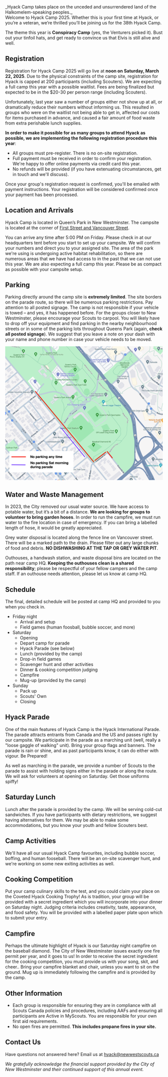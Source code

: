 <div class="acknowledgement">_Hyack Camp takes place on the unceded and unsurrendered land of the Halkomelem-speaking peoples._</div>  
<div class="nav"></div>

<div class="content">
Welcome to Hyack Camp 2025. Whether this is your first time at Hyack, or you’re a veteran, we’re thrilled you’ll be joining us for the 38th Hyack Camp.

The theme this year is **Conspiracy Camp** (yes, the Venturers picked it). Bust out your tinfoil hats, and get ready to convince us that Elvis is still alive and well.

## Registration
Registration for Hyack Camp 2025 will go live at **noon on Saturday, March 22, 2025**. Due to the physical constraints of the camp site, registration for Hyack is capped at 200 participants (including Scouters). We are expecting a full camp this year with a possible waitlist. Fees are being finalized but expected to be in the $20-30 per person range (including Scouters).

Unfortunately, last year saw a number of groups either not show up at all, or dramatically reduce their numbers without informing us. This resulted in groups who were on the waitlist not being able to get in, affected our costs for items purchased in advance, and caused a fair amount of food waste from extra perishable lunch supplies. 

**In order to make it possible for as many groups to attend Hyack as possible, we are implementing the following registration procedure this year**:

- All groups must pre-register. There is no on-site registration.
- Full payment must be received in order to confirm your registration. We're happy to offer online payments via credit card this year.
- No refunds will be provided (if you have extenuating circumstances, get in touch and we'll discuss).

Once your group's registration request is confirmed, you'll be emailed with payment instructions. Your registration will be considered confirmed once your payment has been processed.

## Location and Arrivals
Hyack Camp is located in Queen’s Park in New Westminster. The campsite is located at the corner of [First Street and Vancouver Street](https://goo.gl/maps/MWfxFmqBGe4Gq2zT7).

You can arrive any time after 5:00 PM on Friday. Please check in at our headquarters tent before you start to set up your campsite. We will confirm your numbers and direct you to your assigned site. The area of the park we're using is undergoing active habitat rehabilitation, so there are numerous areas that we have had access to in the past that we can not use this year. We are also expecting a full camp this year. Please be as compact as possible with your campsite setup.

## Parking
Parking directly around the camp site is **extremely limited**. The site borders on the parade route, so there will be numerous parking restrictions. Pay attention to all posted signage. The camp is not responsible if your vehicle is towed – and yes, it has happened before. For the groups closer to New Westminster, please encourage your Scouts to carpool. You will likely have to drop off your equipment and find parking in the nearby neighbourhood streets or in some of the parking lots throughout Queens Park (again, **check all posted signage**). We suggest that you leave a note on your dash with your name and phone number in case your vehicle needs to be moved.

![Parking Map](/docs/assets/parking_map.png)

## Water and Waste Management
In 2023, the City removed our usual water source. We have access to potable water, but it’s a bit of a distance. **We are looking for groups to volunteer to bring garden hoses**. In order to run the campfire, we must run water to the fire location in case of emergency. If you can bring a labelled length of hose, it would be greatly appreciated.

Grey water disposal is located along the fence line on Vancouver street. There will be a marked path to the drain. Please filter out any large chunks of food and debris. **NO DISHWASHING AT THE TAP OR GREY WATER PIT**.

Outhouses, a handwash station, and waste disposal bins are located on the path near camp HQ. **Keeping the outhouses clean is a shared responsibility**; please be respectful of your fellow campers and the camp staff. If an outhouse needs attention, please let us know at camp HQ.

## Schedule
The final, detailed schedule will be posted at camp HQ and provided to you when you check in.
- Friday night
  - Arrival and setup
  - Field games (human foosball, bubble soccer, and more)
- Saturday
  - Opening
  - Depart camp for parade
  - Hyack Parade (see below)
  - Lunch (provided by the camp)
  - Drop-in field games
  - Scavenger hunt and other activities
  - Dinner & cooking competition judging
  - Campfire
  - Mug-up (provided by the camp)
- Sunday
  - Pack up
  - Scouts' Own
  - Closing

## Hyack Parade
One of the main features of Hyack Camp is the Hyack International Parade. The parade attracts entrants from Canada and the US and passes right by our campsite. We participate in the parade as a marching unit (well, really a "loose gaggle of walking" unit). Bring your group flags and banners. The parade is rain or shine, and as past participants know, it can do either with vigour. Be Prepared!

As well as marching in the parade, we provide a number of Scouts to the parade to assist with holding signs either in the parade or along the route. We will ask for volunteers at opening on Saturday. Get those uniforms spiffy!

## Saturday Lunch
Lunch after the parade is provided by the camp. We will be serving cold-cut sandwiches. If you have participants with dietary restrictions, we suggest having alternatives for them. We may be able to make some accommodations, but you know your youth and fellow Scouters best.

## Camp Activities
We'll have all our usual Hyack Camp favourites, including bubble soccer, boffing, and human fooseball. There will be an on-site scavenger hunt, and we're working on some new exiting activities as well.

## Cooking Competition
Put your camp culinary skills to the test, and you could claim your place on the Coveted Hyack Cooking Trophy! As is tradition, your group will be provided with a secret ingredient which you will incorporate into your dinner on Saturday night. Judging criteria includes creativity, taste, appearance, and food safety. You will be provided with a labelled paper plate upon which to submit your entry.

## Campfire
Perhaps the ultimate highlight of Hyack is our Saturday night campfire on the baseball diamond. The City of New Westminster issues exactly one fire permit per year, and it goes to us! In order to receive the secret ingredient for the cooking competition, you must provide us with your song, skit, and cheer.. Bring your campfire blanket and chair, unless you want to sit on the ground. 
Mug up is immediately following the campfire and is provided by the camp.

## Other Information
- Each group is responsible for ensuring they are in compliance with all Scouts Canada policies and procedures, including AAFs and ensuring all participants are Active in MyScouts. You are responsible for your own first aid requirements.
- No open fires are permitted. **This includes propane fires in your site.**

## Contact Us
Have questions not answered here? Email us at hyack@newwestscouts.ca

_We gratefully acknowledge the financial support provided by the City of New Westminster and their continued support of this annual event._
</div>
